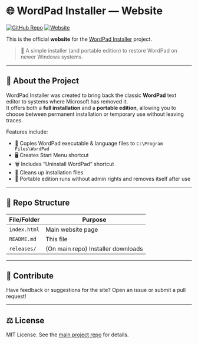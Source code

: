 # 🌐 WordPad Installer — Website

[![GitHub Repo](https://img.shields.io/badge/Main%20Repo-GitHub-181717?logo=github)](https://github.com/SpeedyCoder1192/wordpad-installer)
[![Website](https://img.shields.io/badge/Live%20Site-Click%20Here-blue?logo=google-chrome)](https://speedycoder1192.github.io/wordpad-installer/)

This is the official **website** for the [WordPad Installer](https://github.com/SpeedyCoder1192/wordpad-installer) project.

> 📝 A simple installer (and portable edition) to restore WordPad on newer Windows systems.

---

## 📖 About the Project

WordPad Installer was created to bring back the classic **WordPad** text editor to systems where Microsoft has removed it.  
It offers both a **full installation** and a **portable edition**, allowing you to choose between permanent installation or temporary use without leaving traces.

Features include:

- 📂 Copies WordPad executable & language files to `C:\Program Files\WordPad`
- 🖥️ Creates Start Menu shortcut
- 🗑️ Includes “Uninstall WordPad” shortcut
- 🧹 Cleans up installation files
- 💼 Portable edition runs without admin rights and removes itself after use

---

## 📂 Repo Structure

| File/Folder      | Purpose                              |
|------------------|---------------------------------------|
| `index.html`     | Main website page                    |
| `README.md`      | This file                            |
| `releases/`      | (On main repo) Installer downloads   |

---

## 🤝 Contribute

Have feedback or suggestions for the site? Open an issue or submit a pull request!

---

## ⚖ License

MIT License. See the [main project repo](https://github.com/SpeedyCoder1192/wordpad-installer/blob/main/LICENSE) for details.

